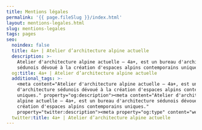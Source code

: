 ```yaml
---
title: Mentions légales
permalink: '{{ page.fileSlug }}/index.html'
layout: mentions-legales.html
slug: mentions-legales
tags: pages
seo:
  noindex: false
  title: 4a+ | Atelier d’architecture alpine actuelle
  description: >-
    Atelier d'architecture alpine actuelle — 4a+, est un bureau d'architecture
    sédunois dévoué à la création d'espaces alpins contemporains uniques.
  og:title: 4a+ | Atelier d’architecture alpine actuelle
  additional_tags: >-
    <meta content="Atelier d'architecture alpine actuelle — 4a+, est un bureau
    d'architecture sédunois dévoué à la création d'espaces alpins contemporains
    uniques." property="og:description"><meta content="Atelier d'architecture
    alpine actuelle — 4a+, est un bureau d'architecture sédunois dévoué à la
    création d'espaces alpins contemporains uniques."
    property="twitter:description"><meta property="og:type" content="website">
  twitter:title: 4a+ | Atelier d’architecture alpine actuelle
---
```



